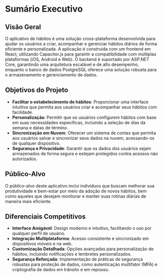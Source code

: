 # Sumário Executivo

## Visão Geral

O aplicativo de hábitos é uma solução cross-plataforma desenvolvida para ajudar os usuários a criar, acompanhar e gerenciar hábitos diários de forma eficiente e personalizada. A aplicação é construída com um frontend em React, utilizando Capacitor.js para garantir a compatibilidade com múltiplas plataformas (iOS, Android e Web). O backend é suportado por ASP.NET Core, garantindo uma arquitetura escalável e de alto desempenho, enquanto o banco de dados PostgreSQL oferece uma solução robusta para o armazenamento e gerenciamento de dados.

## Objetivos do Projeto

- **Facilitar o estabelecimento de hábitos**: Proporcionar uma interface intuitiva que permita aos usuários criar e acompanhar seus hábitos com facilidade.
- **Personalização**: Permitir que os usuários configurem hábitos com base em suas necessidades específicas, incluindo a seleção de dias da semana e datas de término.
- **Sincronização em Nuvem**: Oferecer um sistema de contas que permita aos usuários salvar e sincronizar seus dados na nuvem, acessando-os de qualquer dispositivo.
- **Segurança e Privacidade**: Garantir que os dados dos usuários sejam armazenados de forma segura e estejam protegidos contra acessos não autorizados.

## Público-Alvo

O público-alvo deste aplicativo inclui indivíduos que buscam melhorar sua produtividade e bem-estar por meio da adoção de novos hábitos, bem como aqueles que desejam monitorar e manter suas rotinas diárias de maneira mais eficiente.

## Diferenciais Competitivos

- **Interface Amigável**: Design moderno e intuitivo, facilitando o uso por qualquer perfil de usuário.
- **Integração Multiplataforma**: Acesso consistente e sincronizado em dispositivos móveis e na web.
- **Customização Detalhada**: Opções avançadas para personalização de hábitos, incluindo notificações e lembretes personalizados.
- **Segurança Reforçada**: Implementação de práticas de segurança robustas para proteção de dados, como autenticação multifator (MFA) e criptografia de dados em trânsito e em repouso.
